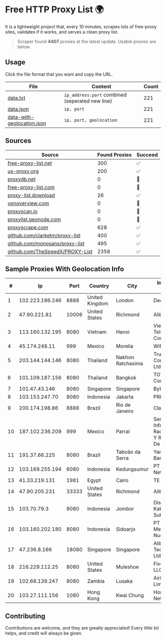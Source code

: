 
# Free HTTP Proxy List 🌍

It is a lightweight project that, every 10 minutes, scrapes lots of free-proxy sites, validates if it works, and serves a clean proxy list.


> Scraper found **4407** proxies at the latest update. Usable proxies are below.

## Usage

Click the file format that you want and copy the URL.


|File|Content|Count|
|----|-------|-----|
|[data.txt](https://raw.githubusercontent.com/themiralay/Proxy-List-World/master/data.txt)|`ip_address:port` combined (seperated new line)|221|
|[data.json](https://raw.githubusercontent.com/themiralay/Proxy-List-World/master/data.json)|`ip, port`|221|
|[data-with-geolocation.json](https://raw.githubusercontent.com/themiralay/Proxy-List-World/master/data-with-geolocation.json)|`ip, port, geolocation`|221|

## Sources

|Source|Found Proxies|Succeed|
|------|-------------|-------|
|[free-proxy-list.net](https://free-proxy-list.net)|300|✅|
|[us-proxy.org](https://www.us-proxy.org)|200|✅|
|[proxydb.net](http://proxydb.net)|0|🚫|
|[free-proxy-list.com](https://free-proxy-list.com/?page=&port=&type%5B%5D=http&type%5B%5D=https&up_time=0&search=Search)|0|🚫|
|[proxy-list.download](https://www.proxy-list.download/HTTP)|26|✅|
|[vpnoverview.com](https://vpnoverview.com/privacy/anonymous-browsing/free-proxy-servers)|0|🚫|
|[proxyscan.io](https://www.proxyscan.io)|0|🚫|
|[proxylist.geonode.com](https://proxylist.geonode.com/api/proxy-list?limit=300&page=1&sort_by=lastChecked&sort_type=desc&protocols=http,https)|0|🚫|
|[proxyscrape.com](https://api.proxyscrape.com/v2/?request=displayproxies&protocol=http&timeout=10000&country=all&ssl=all&anonymity=all)|628|✅|
|[github.com/clarketm/proxy-list](https://raw.githubusercontent.com/clarketm/proxy-list/master/proxy-list-raw.txt)|400|✅|
|[github.com/monosans/proxy-list](https://raw.githubusercontent.com/monosans/proxy-list/main/proxies/http.txt)|495|✅|
|[github.com/TheSpeedX/PROXY-List](https://raw.githubusercontent.com/TheSpeedX/PROXY-List/master/http.txt)|2358|✅|


## Sample Proxies With Geolocation Info

|#|Ip|Port|Country|City|Internet Service Provider|
|-|--|----|-------|----|-------------------------|
|1|102.223.186.246|8888|United Kingdom|London|Dedicated Servers|
|2|47.90.221.81|10006|United States|Richmond|Alibaba.com LLC|
|3|113.160.132.195|8080|Vietnam|Hanoi|VietNam Post and Telecom Corporation|
|4|45.174.248.11|999|Mexico|Morelia|Wifmax S.A de C.V.|
|5|203.144.144.146|8080|Thailand|Nakhon Ratchasima|True Internet Corporation CO. Ltd.|
|6|101.109.187.156|8080|Thailand|Bangkok|TOT Public Company Limited|
|7|101.47.43.146|8080|Singapore|Singapore|Byteplus Pte. Ltd.|
|8|103.153.247.70|8080|Indonesia|Jakarta|PRIMAHOME|
|9|200.174.198.86|8888|Brazil|Rio de Janeiro|Claro S.A|
|10|187.102.236.209|999|Mexico|Parral|Servicios De Infraestructura De Radiocomunicacion Y Redes Privadas De Datos Hype|
|11|191.37.66.225|8080|Brazil|Taboão da Serra|Yara Dos Santos Barreiro - ME|
|12|103.169.255.194|6080|Indonesia|Kedungsumur|PT Master Star Network|
|13|41.33.219.131|1981|Egypt|Cairo|TE Data|
|14|47.90.205.231|33333|United States|Richmond|Alibaba.com LLC|
|15|103.70.79.3|8080|Indonesia|Jombor|Diskominfo Kabupaten Sukoharjo|
|16|103.160.202.180|8080|Indonesia|Sidoarjo|PT Sembilan Mediadata Nusaraya|
|17|47.236.8.166|18080|Singapore|Singapore|Alibaba (US) Technology Co., Ltd.|
|18|216.229.112.25|8080|United States|Muleshoe|Five Area Systems, LLC|
|19|102.68.139.247|8080|Zambia|Lusaka|AirLink Broadband Limited|
|20|103.27.111.156|1080|Hong Kong|Kwai Chung|Hong Kong San Ai Net Int'l Limited|



## Contributing

Contributions are welcome, and they are greatly appreciated! Every
little bit helps, and credit will always be given.

